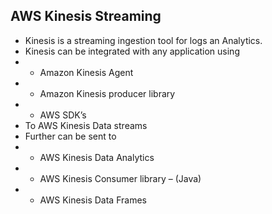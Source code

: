 ## AWS Kinesis Streaming

-	Kinesis is a streaming ingestion tool for logs an Analytics.
-	Kinesis can be integrated with any application using 
-	-  Amazon Kinesis Agent
-	- Amazon Kinesis producer library 
-	-  AWS SDK’s
-	To AWS Kinesis Data streams
-	Further can be sent to 
-	-  AWS Kinesis Data Analytics
-	-  AWS Kinesis Consumer library – (Java)
-	-  AWS Kinesis Data Frames 

